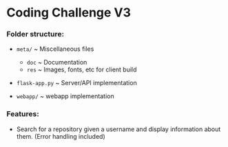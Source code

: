 # Coding Challenge V3

### Folder structure:
- `meta/` ~ Miscellaneous files
	- `doc` ~ Documentation
	- `res` ~ Images, fonts, etc for client build

- `flask-app.py` ~ Server/API implementation
- `webapp/` ~ webapp implementation

### Features: 
- Search for a repository given a username and display information about them. (Error handling included)
